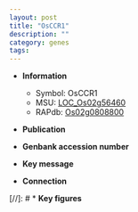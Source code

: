 ```yaml
---
layout: post
title: "OsCCR1"
description: ""
category: genes
tags: 
---
```


* **Information**  
    + Symbol: OsCCR1  
    + MSU: [LOC_Os02g56460](http://rice.uga.edu/cgi-bin/ORF_infopage.cgi?orf=LOC_Os02g56460)  
    + RAPdb: [Os02g0808800](http://rapdb.dna.affrc.go.jp/viewer/gbrowse_details/irgsp1?name=Os02g0808800)  

* **Publication**  

* **Genbank accession number**  

* **Key message**  

* **Connection**  

[//]: # * **Key figures**  


